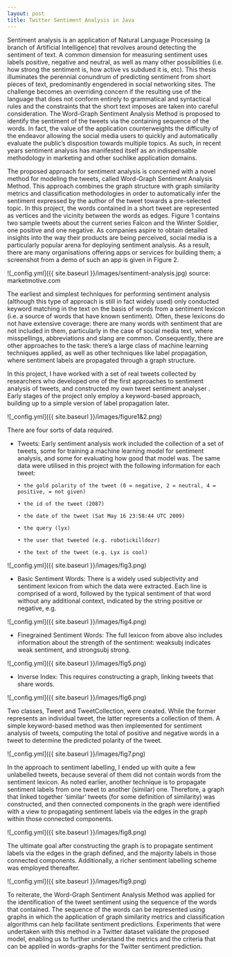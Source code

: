```yaml
---
layout: post
title: Twitter Sentiment Analysis in Java
---
```


Sentiment analysis is an application of Natural Language Processing (a branch of Artificial Intelligence) that revolves around detecting the sentiment of text. A common dimension for measuring sentiment uses labels positive, negative and neutral, as well as many other possibilities (i.e. how strong the sentiment is, how active vs subdued it is, etc). This thesis illuminates  the  perennial  conundrum  of  predicting sentiment  from  short  pieces  of  text,  predominantly  engendered  in social networking sites.  The  challenge  becomes an overriding concern  if the resulting use of the language that does not conform entirely to grammatical and syntactical  rules and the constraints that the short text imposes are taken into careful consideration. The  Word-Graph  Sentiment  Analysis  Method  is  proposed  to identify  the  sentiment of the tweets via the containing sequence of the words. In fact,  the  value  of  the  application counterweights  the  difficulty  of  the  endeavor  allowing  the social media users to quickly and automatically evaluate the public’s disposition towards multiple topics. As such, in recent years  sentiment  analysis  has  manifested itself as  an  indispensable  methodology  in marketing and other suchlike application domains. 

The proposed approach for sentiment analysis is concerned with a novel  method  for  modeling  the tweets,  called  Word-Graph Sentiment  Analysis Method. This  approach  combines the  graph structure with  graph  similarity  metrics  and classification  methodologies  in  order  to  automatically  infer  the sentiment  expressed  by  the  author  of  the  tweet  towards  a pre-selected  topic.  In  this project,  the  words contained in a short tweet are represented as vertices and the vicinity between the words as edges. Figure 1 contains two sample tweets about the current series Falcon and the Winter Soldier, one positive and one negative. As companies aspire to obtain detailed insights into the way their products are being perceived, social
media is a particularly popular arena for deploying sentiment analysis. As a result, there are many organisations offering apps or services for building them; a screenshot from a demo of such an app is given in Figure 2.

![_config.yml]({{ site.baseurl }}/images/sentiment-analysis.jpg) source: marketmotive.com

The earliest and simplest techniques for performing sentiment analysis (although this type of
approach is still in fact widely used) only conducted keyword matching in the text on the basis of words
from a sentiment lexicon (i.e. a source of words that have known sentiment). Often, these lexicons do not have extensive coverage: there are many words with sentiment that are not included in them, particularly in the case of social media text, where misspellings, abbreviations and slang
are common. Consequently, there are other approaches to the task: there’s a large class of machine learning
techniques applied, as well as other techniques like label propagation, where sentiment labels are propagated through a graph structure.

In this project, I have worked with a set of real tweets collected by researchers who developed
one of the first approaches to sentiment analysis of tweets, and constructed my own tweet sentiment
analyser . Early stages of the project only employ a keyword-based approach, building up to a simple
version of label propagation later.

![_config.yml]({{ site.baseurl }}/images/figure1&2.png)

There are four sorts of data required.
- Tweets: Early sentiment analysis work
included the collection of a set of tweets, some for training
a machine learning model for sentiment analysis, and some for evaluating how good that model was.
The same data were utilised in this project with the following information for each tweet:

      • the gold polarity of the tweet (0 = negative, 2 = neutral, 4 = positive, = not given)
      
      • the id of the tweet (2087)
      
      • the date of the tweet (Sat May 16 23:58:44 UTC 2009)
      
      • the query (lyx)
      
      • the user that tweeted (e.g. robotickilldozr)
      
      • the text of the tweet (e.g. Lyx is cool)
      
![_config.yml]({{ site.baseurl }}/images/fig3.png)

- Basic Sentiment Words: There is a widely used subjectivity and sentiment lexicon from which the data were extracted. Each line is comprised of a word, followed by the typical sentiment of that word
without any additional context, indicated by the string positive or negative, e.g.

![_config.yml]({{ site.baseurl }}/images/fig4.png)

- Finegrained Sentiment Words: The full lexicon from above also includes information about
the strength of the sentiment: weaksubj indicates weak sentiment, and strongsubj strong.

![_config.yml]({{ site.baseurl }}/images/fig5.png)

- Inverse Index: This requires constructing a graph, linking tweets
that share words. 

![_config.yml]({{ site.baseurl }}/images/fig6.png)

Two classes, Tweet and TweetCollection, were created. While the former represents an individual
tweet, the latter represents a collection of them. A simple keyword-based method was then implemented for sentiment analysis of tweets, computing the total of positive and negative words in a tweet to determine the predicted polarity of the tweet. 

![_config.yml]({{ site.baseurl }}/images/fig7.png)

In the approach to sentiment labelling, I ended up
with quite a few unlabelled tweets, because several of them did not contain words from the sentiment
lexicon. As noted earlier, another technique is to propagate sentiment labels from one
tweet to another (similar) one. Therefore, a graph that linked together
‘similar’ tweets (for some definition of similarity) was constructed, and then connected components
in the graph were identified with a view to propagating sentiment labels via the edges in the graph within those
connected components.

![_config.yml]({{ site.baseurl }}/images/fig8.png)

The ultimate goal after constructing the graph is to propagate sentiment labels via the edges in the graph defined, and the majority labels in those connected components. Additionally, a richer sentiment labelling scheme was employed thereafter.

![_config.yml]({{ site.baseurl }}/images/fig9.png)

To reiterate, the Word-Graph Sentiment Analysis Method was applied for the identification of the tweet sentiment using the sequence of the words that contained. The sequence of the words can be represented using graphs in which the application of graph similarity metrics and classification algorithms can help facilitate sentiment predictions. Experiments that were undertaken with this method in a Twitter dataset validate the proposed model, enabling us to further understand the metrics and the criteria that can be applied in words-graphs for the Twitter sentiment prediction.
